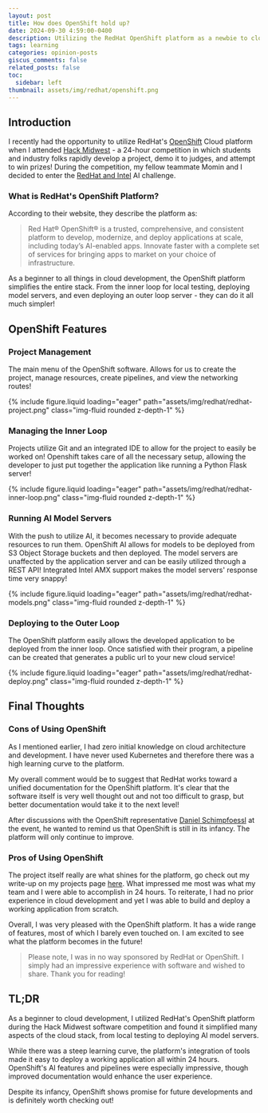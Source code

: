 ```yaml
---
layout: post
title: How does OpenShift hold up?
date: 2024-09-30 4:59:00-0400
description: Utilizing the RedHat OpenShift platform as a newbie to cloud development.
tags: learning
categories: opinion-posts
giscus_comments: false
related_posts: false
toc:
  sidebar: left
thumbnail: assets/img/redhat/openshift.png
---
```


## Introduction

I recently had the opportunity to utilize RedHat's [OpenShift](https://www.redhat.com/en/technologies/cloud-computing/openshift) Cloud platform when I attended [Hack Midwest](https://hackmidwest.com/) - a 24-hour competition in which students and industry folks rapidly develop a project, demo it to judges, and attempt to win prizes! During the competition, my fellow teammate Momin and I decided to enter the [RedHat and Intel](https://hackmidwest.com/#prizes) AI challenge.

### What is RedHat's OpenShift Platform?

According to their website, they describe the platform as:
> Red Hat® OpenShift® is a trusted, comprehensive, and consistent platform to develop, modernize, and deploy applications at scale, including today’s AI-enabled apps. Innovate faster with a complete set of services for bringing apps to market on your choice of infrastructure.

As a beginner to all things in cloud development, the OpenShift platform simplifies the entire stack. From the inner loop for local testing, deploying model servers, and even deploying an outer loop server - they can do it all much simpler!

## OpenShift Features

### Project Management

The main menu of the OpenShift software. Allows for us to create the project, manage resources, create pipelines, and view the networking routes!

{% include figure.liquid loading="eager" path="assets/img/redhat/redhat-project.png" class="img-fluid rounded z-depth-1" %}

### Managing the Inner Loop

Projects utilize Git and an integrated IDE to allow for the project to easily be worked on! Openshift takes care of all the necessary setup, allowing the developer to just put together the application like running a Python Flask server!

{% include figure.liquid loading="eager" path="assets/img/redhat/redhat-inner-loop.png" class="img-fluid rounded z-depth-1" %}

### Running AI Model Servers

With the push to utilize AI, it becomes necessary to provide adequate resources to run them. OpenShift AI allows for models to be deployed from S3 Object Storage buckets and then deployed. The model servers are unaffected by the application server and can be easily utilized through a REST API! Integrated Intel AMX support makes the model servers' response time very snappy!

{% include figure.liquid loading="eager" path="assets/img/redhat/redhat-models.png" class="img-fluid rounded z-depth-1" %}

### Deploying to the Outer Loop

The OpenShift platform easily allows the developed application to be deployed from the inner loop. Once satisfied with their program, a pipeline can be created that generates a public url to your new cloud service!

{% include figure.liquid loading="eager" path="assets/img/redhat/redhat-deploy.png" class="img-fluid rounded z-depth-1" %}

## Final Thoughts

### Cons of Using OpenShift
As I mentioned earlier, I had zero initial knowledge on cloud architecture and development. I have never used Kubernetes and therefore there was a high learning curve to the platform.

My overall comment would be to suggest that RedHat works toward a unified documentation for the OpenShift platform. It's clear that the software itself is very well thought out and not too difficult to grasp, but better documentation would take it to the next level!

After discussions with the OpenShift representative [Daniel Schimpfoessl](https://sessionize.com/schimpfoessl/) at the event, he wanted to remind us that OpenShift is still in its infancy. The platform will only continue to improve.

### Pros of Using OpenShift
The project itself really are what shines for the platform, go check out my write-up on my projects page [here](/projects). What impressed me most was what my team and I were able to accomplish in 24 hours. To reiterate, I had no prior experience in cloud development and yet I was able to build and deploy a working application from scratch.

Overall, I was very pleased with the OpenShift platform. It has a wide range of features, most of which I barely even touched on. I am excited to see what the platform becomes in the future!

> Please note, I was in no way sponsored by RedHat or OpenShift. I simply had an impressive experience with software and wished to share. Thank you for reading!

## TL;DR
As a beginner to cloud development, I utilized RedHat's OpenShift platform during the Hack Midwest software competition and found it simplified many aspects of the cloud stack, from local testing to deploying AI model servers. 

While there was a steep learning curve, the platform's integration of tools made it easy to deploy a working application all within 24 hours. OpenShift's AI features and pipelines were especially impressive, though improved documentation would enhance the user experience. 

Despite its infancy, OpenShift shows promise for future developments and is definitely worth checking out!